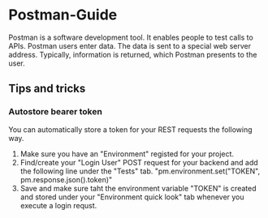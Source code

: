 # Postman-Guide
Postman is a software development tool. It enables people to test calls to APIs. Postman users enter data. The data is sent to a special web server address. Typically, information is returned, which Postman presents to the user.

<h2>Tips and tricks</h2>

<h3>Autostore bearer token</h3>
You can automatically store a token for your REST requests the following way. <br>

1. Make sure you have an "Environment" registed for your project.
2. Find/create your "Login User" POST request for your backend and add the following line under the "Tests" tab. 
"pm.environment.set("TOKEN", pm.response.json().token)"
3. Save and make sure taht the environment variable "TOKEN" is created and stored under your "Environment quick look" tab whenever you execute a login requst. 
